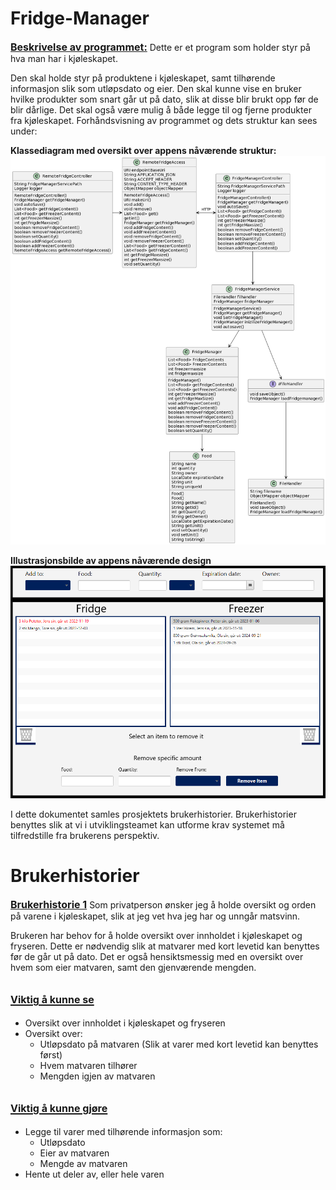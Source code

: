 Fridge-Manager
=
<u><font size="3">**Beskrivelse av programmet:**</font></u>
Dette er et program som holder styr på hva man har i kjøleskapet.

Den skal holde styr på produktene i kjøleskapet, samt tilhørende informasjon slik som utløpsdato og eier. Den skal kunne vise en bruker hvilke produkter som snart går ut på dato, slik at disse blir brukt opp før de blir dårlige. Det skal også være mulig å både legge til og fjerne produkter fra kjøleskapet. Forhåndsvisning av programmet og dets struktur kan sees under:


**Klassediagram med oversikt over appens nåværende struktur:**
![Preview of programs structure](./pictures/class-diagram.png)


**Illustrasjonsbilde av appens nåværende design**
![Preview of app](./pictures/program.png)


I dette dokumentet samles prosjektets brukerhistorier. Brukerhistorier benyttes slik at vi i utviklingsteamet kan utforme krav systemet må tilfredstille fra brukerens perspektiv.

Brukerhistorier
=

<u><font size="3">**Brukerhistorie 1**</font></u>
Som privatperson ønsker jeg å holde oversikt og orden på varene i kjøleskapet,
slik at jeg vet hva jeg har og unngår matsvinn.

Brukeren har behov for å holde oversikt over innholdet i kjøleskapet og fryseren. Dette er nødvendig slik at matvarer med kort levetid kan benyttes før de går ut på dato. Det er også hensiktsmessig med en oversikt over hvem som eier matvaren, samt den gjenværende mengden.

<u><font size="3">Viktig å kunne se</font></u>
-
- Oversikt over innholdet i kjøleskapet og fryseren
- Oversikt over:
	- Utløpsdato på matvaren (Slik at varer med kort levetid kan benyttes først)
	- Hvem matvaren tilhører
	- Mengden igjen av matvaren

<u><font size="3">Viktig å kunne gjøre</font></u>
-
- Legge til varer med tilhørende informasjon som:
	- Utløpsdato
	- Eier av matvaren
	- Mengde av matvaren
- Hente ut deler av, eller hele varen
